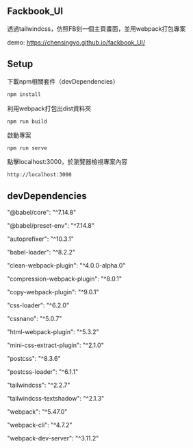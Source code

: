 ## **Fackbook_UI**
透過tailwindcss，仿照FB刻一個主頁畫面，並用webpack打包專案

demo:
https://chensingyo.github.io/fackbook_UI/

## **Setup**
下載npm相關套件（devDependencies）
```bash
npm install
```

利用webpack打包出dist資料夾
```bash
npm run build
```

啟動專案
```
npm run serve
```

點擊localhost:3000，於瀏覽器檢視專案內容
```
http://localhost:3000
```

## **devDependencies**

"@babel/core": "^7.14.8"

"@babel/preset-env": "^7.14.8"

"autoprefixer": "^10.3.1"

"babel-loader": "^8.2.2"

"clean-webpack-plugin": "^4.0.0-alpha.0"

"compression-webpack-plugin": "^8.0.1"

"copy-webpack-plugin": "^9.0.1"

"css-loader": "^6.2.0"

"cssnano": "^5.0.7"

"html-webpack-plugin": "^5.3.2"

"mini-css-extract-plugin": "^2.1.0"

"postcss": "^8.3.6"

"postcss-loader": "^6.1.1"

"tailwindcss": "^2.2.7"

"tailwindcss-textshadow": "^2.1.3"

"webpack": "^5.47.0"

"webpack-cli": "^4.7.2"

"webpack-dev-server": "^3.11.2"